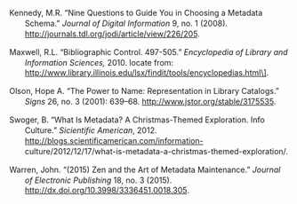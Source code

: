 <div class="csl-bib-body"
style="line-height: 1.35; padding-left: 2em; text-indent:-2em;">

<div class="csl-entry">

Kennedy, M.R. “Nine Questions to Guide You in Choosing a Metadata
Schema.” *Journal of Digital Information* 9, no. 1 (2008).
http://journals.tdl.org/jodi/article/view/226/205.

</div>

<div class="csl-entry">

Maxwell, R.L. “Bibliographic Control. 497-505.” *Encyclopedia of Library
and Information Sciences,* 2010. locate from:
http://www.library.illinois.edu/lsx/findit/tools/encyclopedias.html\].

</div>

<div class="csl-entry">

Olson, Hope A. “The Power to Name: Representation in Library Catalogs.”
*Signs* 26, no. 3 (2001): 639–68. http://www.jstor.org/stable/3175535.

</div>

<div class="csl-entry">

Swoger, B. “What Is Metadata? A Christmas-Themed Exploration. Info
Culture.” *Sicientific American*, 2012.
http://blogs.scientificamerican.com/information-
culture/2012/12/17/what-is-metadata-a-christmas-themed-exploration/.

</div>

<div class="csl-entry">

Warren, John. “(2015) Zen and the Art of Metadata Maintenance.” *Journal
of Electronic Publishing* 18, no. 3 (2015).
http://dx.doi.org/10.3998/3336451.0018.305.

</div>

</div>
